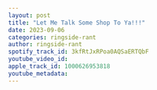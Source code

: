 ```yaml
---
layout: post
title: "Let Me Talk Some Shop To Ya!!!"
date: 2023-09-06
categories: ringside-rant
author: ringside-rant
spotify_track_id: 3kfRtJxRPoa0AQSaERTQbF
youtube_video_id: 
apple_track_id: 1000626953818
youtube_metadata: 
---
```


